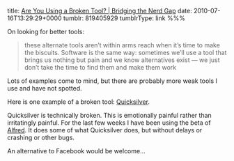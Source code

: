 title: [Are You Using a Broken Tool? | Bridging the Nerd Gap](http://nerdgap.com/post/777403780/using-broken-tools)
date: 2010-07-16T13:29:29+0000
tumblr: 819405929
tumblrType: link
%%%

On looking for better tools:

> these alternate tools aren’t within arms reach when it’s time to make the biscuits. Software is the same way: sometimes we’ll use a tool that brings us nothing but pain and we know alternatives exist — we just don’t take the time to find them and make them work

Lots of examples come to mind, but there are probably more weak tools I use and have not spotted. 

Here is one example of a broken tool: [Quicksilver](http://www.blacktree.com/).

Quicksilver is technically broken. This is emotionally painful rather than irritatingly painful. For the last few weeks I have been using the beta of [Alfred](http://www.alfredapp.com/). It does some of what Quicksilver does, but without delays or crashing or other bugs. 

An alternative to Facebook would be welcome…
